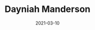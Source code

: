 --- 
title: Dayniah Manderson
featured: dayniah-manderson.jpg
featuredAlt: A Black woman sits in a wheelchair inside a classroom
layout: "tc-single"
hasContentInGallery: true
date: 2021-03-10
--- 